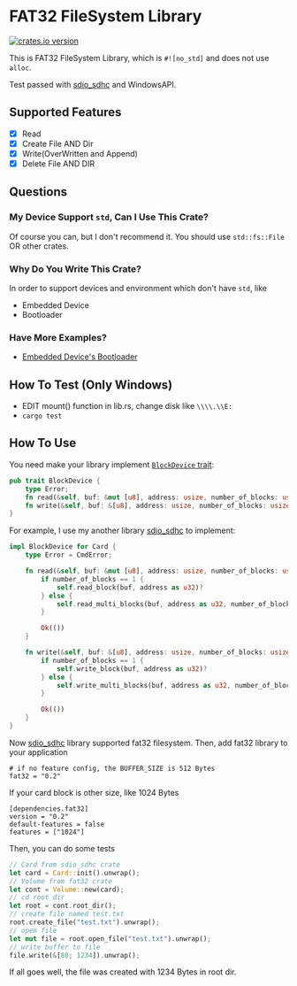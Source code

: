 # FAT32 FileSystem Library
[![crates.io version](https://img.shields.io/crates/v/fat32.svg)](https://crates.io/crates/fat32)

This is FAT32 FileSystem Library, which is `#![no_std]` and does not use `alloc`.
 
Test passed with [sdio_sdhc](https://github.com/play-stm32/sdio_sdhc) and WindowsAPI. 

## Supported Features
- [x] Read
- [x] Create File AND Dir
- [x] Write(OverWritten and Append)
- [x] Delete File AND DIR

## Questions
### My Device Support `std`, Can I Use This Crate?
Of course you can, but I don't recommend it. You should use `std::fs::File` OR other crates.

### Why Do You Write This Crate?
In order to support devices and environment which don't have `std`, like
* Embedded Device
* Bootloader

### Have More Examples?
* [Embedded Device's Bootloader](https://github.com/play-stm32/bootloader)

## How To Test (Only Windows)
* EDIT mount() function in lib.rs, change disk like `\\\\.\\E:`
* `cargo test`

## How To Use
You need make your library implement [`BlockDevice` trait](https://github.com/Spxg/block_device):

```rust
pub trait BlockDevice {
    type Error;
    fn read(&self, buf: &mut [u8], address: usize, number_of_blocks: usize) -> Result<(), Self::Error>;
    fn write(&self, buf: &[u8], address: usize, number_of_blocks: usize) -> Result<(), Self::Error>;
}
```

For example, I use my another library [sdio_sdhc](https://github.com/play-stm32/sdio_sdhc) to implement:

```rust
impl BlockDevice for Card {
    type Error = CmdError;

    fn read(&self, buf: &mut [u8], address: usize, number_of_blocks: usize) -> Result<(), Self::Error> {
        if number_of_blocks == 1 {
            self.read_block(buf, address as u32)?
        } else {
            self.read_multi_blocks(buf, address as u32, number_of_blocks as u32)?
        }

        Ok(())
    }

    fn write(&self, buf: &[u8], address: usize, number_of_blocks: usize) -> Result<(), Self::Error> {
        if number_of_blocks == 1 {
            self.write_block(buf, address as u32)?
        } else {
            self.write_multi_blocks(buf, address as u32, number_of_blocks as u32)?
        }

        Ok(())
    }
}
```

Now [sdio_sdhc](https://github.com/play-stm32/sdio_sdhc) library supported fat32 filesystem. 
Then, add fat32 library to your application

```
# if no feature config, the BUFFER_SIZE is 512 Bytes
fat32 = "0.2"
```

If your card block is other size, like 1024 Bytes

```
[dependencies.fat32]
version = "0.2"
default-features = false
features = ["1024"]
```

Then, you can do some tests

```rust
// Card from sdio_sdhc crate
let card = Card::init().unwrap();
// Volume from fat32 crate
let cont = Volume::new(card);
// cd root dir
let root = cont.root_dir();
// create file named test.txt
root.create_file("test.txt").unwrap();
// open file
let mut file = root.open_file("test.txt").unwrap();
// write buffer to file
file.write(&[80; 1234]).unwrap();
```

If all goes well, the file was created with 1234 Bytes in root dir.
